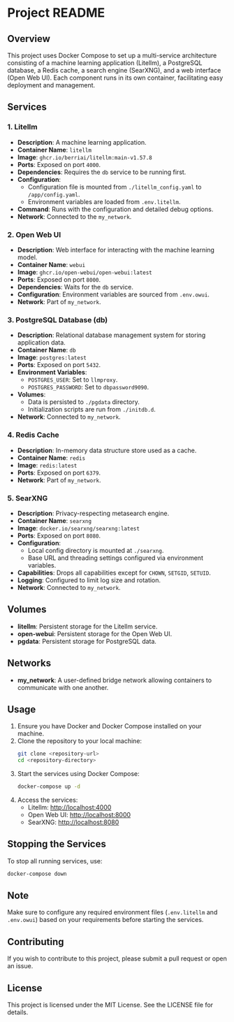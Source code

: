 # Project README

## Overview

This project uses Docker Compose to set up a multi-service architecture consisting of a machine learning application (Litellm), a PostgreSQL database, a Redis cache, a search engine (SearXNG), and a web interface (Open Web UI). Each component runs in its own container, facilitating easy deployment and management.

## Services

### 1. Litellm
- **Description**: A machine learning application.
- **Container Name**: `litellm`
- **Image**: `ghcr.io/berriai/litellm:main-v1.57.8`
- **Ports**: Exposed on port `4000`.
- **Dependencies**: Requires the `db` service to be running first.
- **Configuration**: 
  - Configuration file is mounted from `./litellm_config.yaml` to `/app/config.yaml`.
  - Environment variables are loaded from `.env.litellm`.
- **Command**: Runs with the configuration and detailed debug options.
- **Network**: Connected to the `my_network`.

### 2. Open Web UI
- **Description**: Web interface for interacting with the machine learning model.
- **Container Name**: `webui`
- **Image**: `ghcr.io/open-webui/open-webui:latest`
- **Ports**: Exposed on port `8000`.
- **Dependencies**: Waits for the `db` service.
- **Configuration**: Environment variables are sourced from `.env.owui`.
- **Network**: Part of `my_network`.

### 3. PostgreSQL Database (db)
- **Description**: Relational database management system for storing application data.
- **Container Name**: `db`
- **Image**: `postgres:latest`
- **Ports**: Exposed on port `5432`.
- **Environment Variables**:
  - `POSTGRES_USER`: Set to `llmproxy`.
  - `POSTGRES_PASSWORD`: Set to `dbpassword9090`.
- **Volumes**: 
  - Data is persisted to `./pgdata` directory.
  - Initialization scripts are run from `./initdb.d`.
- **Network**: Connected to `my_network`.

### 4. Redis Cache
- **Description**: In-memory data structure store used as a cache.
- **Container Name**: `redis`
- **Image**: `redis:latest`
- **Ports**: Exposed on port `6379`.
- **Network**: Part of `my_network`.

### 5. SearXNG
- **Description**: Privacy-respecting metasearch engine.
- **Container Name**: `searxng`
- **Image**: `docker.io/searxng/searxng:latest`
- **Ports**: Exposed on port `8080`.
- **Configuration**:
  - Local config directory is mounted at `./searxng`.
  - Base URL and threading settings configured via environment variables.
- **Capabilities**: Drops all capabilities except for `CHOWN`, `SETGID`, `SETUID`.
- **Logging**: Configured to limit log size and rotation.
- **Network**: Connected to `my_network`.

## Volumes
- **litellm**: Persistent storage for the Litellm service.
- **open-webui**: Persistent storage for the Open Web UI.
- **pgdata**: Persistent storage for PostgreSQL data.

## Networks
- **my_network**: A user-defined bridge network allowing containers to communicate with one another.

## Usage

1. Ensure you have Docker and Docker Compose installed on your machine.
2. Clone the repository to your local machine:
   ```bash
   git clone <repository-url>
   cd <repository-directory>
   ```
3. Start the services using Docker Compose:
   ```bash
   docker-compose up -d
   ```
4. Access the services:
   - Litellm: [http://localhost:4000](http://localhost:4000)
   - Open Web UI: [http://localhost:8000](http://localhost:8000)
   - SearXNG: [http://localhost:8080](http://localhost:8080)

## Stopping the Services

To stop all running services, use:
```bash
docker-compose down
```

## Note
Make sure to configure any required environment files (`.env.litellm` and `.env.owui`) based on your requirements before starting the services.

## Contributing

If you wish to contribute to this project, please submit a pull request or open an issue.

## License

This project is licensed under the MIT License. See the LICENSE file for details.